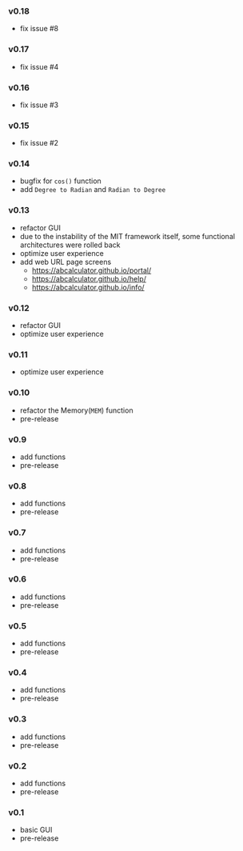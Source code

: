 ### v0.18

- fix issue #8 

### v0.17

- fix issue #4 

### v0.16

- fix issue #3 

### v0.15

- fix issue #2 

### v0.14

- bugfix for `cos()` function
- add `Degree to Radian` and `Radian to Degree`

### v0.13

- refactor GUI
- due to the instability of the MIT framework itself, some functional architectures were rolled back
- optimize user experience
- add web URL page screens
  - https://abcalculator.github.io/portal/
  - https://abcalculator.github.io/help/
  - https://abcalculator.github.io/info/

### v0.12

- refactor GUI
- optimize user experience

### v0.11

- optimize user experience

### v0.10

- refactor the Memory(`MEM`) function
- pre-release

### v0.9

- add functions
- pre-release

### v0.8

- add functions
- pre-release

### v0.7

- add functions
- pre-release

### v0.6

- add functions
- pre-release

### v0.5

- add functions
- pre-release

### v0.4

- add functions
- pre-release

### v0.3

- add functions
- pre-release

### v0.2

- add functions
- pre-release

### v0.1

- basic GUI
- pre-release